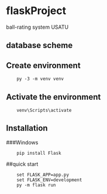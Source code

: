 # flaskProject
ball-rating system USATU
## database scheme
## Create environment
```
    py -3 -m venv venv
```
## Activate the environment
```
    venv\Scripts\activate
```
## Installation
###Windows
```
    pip install Flask
```
##quick start
```
    set FLASK_APP=app.py
    set FLASK_ENV=development
    py -m flask run
```